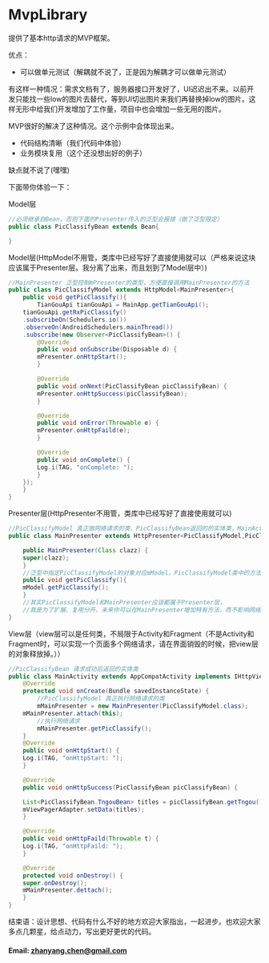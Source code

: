 # MvpLibrary
提供了基本http请求的MVP框架。

优点：

- 可以做单元测试（解耦就不说了，正是因为解耦才可以做单元测试）
  
有这样一种情况：需求文档有了，服务器接口开发好了，UI迟迟出不来。以前开发只能找一些low的图片去替代，等到UI切出图片来我们再替换掉low的图片。这样无形中给我们开发增加了工作量，项目中也会增加一些无用的图片。 
 
MVP很好的解决了这种情况。这个示例中会体现出来。

- 代码结构清晰（我们代码中体验）
- 业务模块复用（这个还没想出好的例子）

缺点就不说了(嘿嘿)

下面带你体验一下：

Model层	
```Java	
//必须继承自Bean，否则下面的Presenter传入的泛型会报错（做了泛型限定）
public class PicClassifyBean extends Bean{

}
```
Model层(HttpModel不用管，类库中已经写好了直接使用就可以（严格来说这块应该属于Presenter层。我分离了出来，而且划到了Model层中）)
```Java
//MainPresenter 泛型控制mPresenter的类型，方便直接调用MainPresenter的方法
public class PicClassifyModel extends HttpModel<MainPresenter>{
	public void getPicClassify(){
		TianGouApi tianGouApi = MainApp.getTianGouApi();
	tianGouApi.getRxPicClassify()
	.subscribeOn(Schedulers.io())
	.observeOn(AndroidSchedulers.mainThread())
	.subscribe(new Observer<PicClassifyBean>() {
	    @Override
	    public void onSubscribe(Disposable d) {
		mPresenter.onHttpStart();
	    }

	    @Override
	    public void onNext(PicClassifyBean picClassifyBean) {
		mPresenter.onHttpSuccess(picClassifyBean);
	    }

	    @Override
	    public void onError(Throwable e) {
		mPresenter.onHttpFaild(e);
	    }

	    @Override
	    public void onComplete() {
		Log.i(TAG, "onComplete: ");
	    }
	});
	}
}
```
Presenter层(HttpPresenter不用管，类库中已经写好了直接使用就可以)
```Java	
//PicClassifyModel 真正做网络请求的类，PicClassifyBean返回的的实体类，MainActivity 视图层类
public class MainPresenter extends HttpPresenter<PicClassifyModel,PicClassifyBean,MainActivity>{

    public MainPresenter(Class clazz) {
	super(clazz);
    }
	//泛型中指定PicClassifyModel的对象对应mModel，PicClassifyModel类中的方法可以在这里直接使用
    public void getPicClassify(){
	mModel.getPicClassify();
    }
	//其实PicClassifyModel和MainPresenter应该都属于Presenter层，
	//我是为了扩展、复用分开，未来你可以在MainPresenter增加特有方法，而不影响网络请求，这也符合单一设计原则
}
```
View层（view层可以是任何类，不局限于Activity和Fragment（不是Activity和Fragment时，可以实现一个页面多个网络请求，请在界面销毁的时候，把view层的对象释放掉。））
```Java
//PicClassifyBean 请求成功后返回的实体类
public class MainActivity extends AppCompatActivity implements IHttpView<PicClassifyBean>{ 
	@Override
    protected void onCreate(Bundle savedInstanceState) {
		//PicClassifyModel 真正执行网络请求的类
		mMainPresenter = new MainPresenter(PicClassifyModel.class);
	mMainPresenter.attach(this);
		//执行网络请求
		mMainPresenter.getPicClassify();
	}
	@Override
    public void onHttpStart() {
	Log.i(TAG, "onHttpStart: ");
    }

    @Override
    public void onHttpSuccess(PicClassifyBean picClassifyBean) {

	List<PicClassifyBean.TngouBean> titles = picClassifyBean.getTngou();
	mViewPagerAdapter.setData(titles);
    }

    @Override
    public void onHttpFaild(Throwable t) {
	Log.i(TAG, "onHttpFaild: ");
    }

	@Override
    protected void onDestroy() {
	super.onDestroy();
	mMainPresenter.dettach();
    }
}
```

结束语：设计思想、代码有什么不好的地方欢迎大家指出，一起进步。也欢迎大家多点几颗星，给点动力，写出更好更优的代码。

 #### Email: zhanyang.chen@gmail.com


